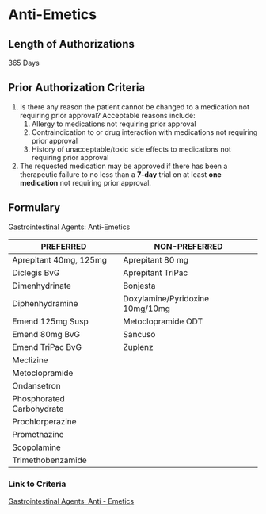 # Anti-Emetics

## Length of Authorizations

365 Days

## Prior Authorization Criteria

1.  Is there any reason the patient cannot be changed to a medication not requiring prior approval? Acceptable reasons include:
    1.  Allergy to medications not requiring prior approval
    2.  Contraindication to or drug interaction with medications not requiring prior approval
    3.  History of unacceptable/toxic side effects to medications not requiring prior approval
2.  The requested medication may be approved if there has been a therapeutic failure to no less than a **7-day** trial on at least **one medication** not requiring prior approval.

## Formulary

Gastrointestinal Agents: Anti-Emetics

| PREFERRED                 | NON-PREFERRED                   |
|---------------------------|---------------------------------|
| Aprepitant 40mg, 125mg    | Aprepitant 80 mg                |
| Diclegis BvG              | Aprepitant TriPac               |
| Dimenhydrinate            | Bonjesta                        |
| Diphenhydramine           | Doxylamine/Pyridoxine 10mg/10mg |
| Emend 125mg Susp          | Metoclopramide ODT              |
| Emend 80mg BvG            | Sancuso                         |
| Emend TriPac BvG          | Zuplenz                         |
| Meclizine                 |                                 |
| Metoclopramide            |                                 |
| Ondansetron               |                                 |
| Phosphorated Carbohydrate |                                 |
| Prochlorperazine          |                                 |
| Promethazine              |                                 |
| Scopolamine               |                                 |
| Trimethobenzamide         |                                 |

### Link to Criteria

[Gastrointestinal Agents: Anti - Emetics](https://pharmacy.medicaid.ohio.gov/sites/default/files/20220415_UPDL_Criteria_FINAL_.pdf#page=58)
